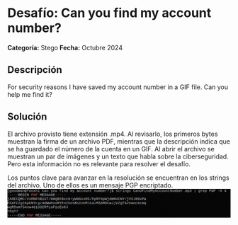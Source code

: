# Desafío: Can you find my account number?
**Categoría:** Stego
**Fecha:** Octubre 2024  

## Descripción
For security reasons I have saved my account number in a GIF file. Can you help me find it?

## Solución
El archivo provisto tiene extensión .mp4. Al revisarlo, los primeros bytes muestran la firma de un archivo PDF, mientras que la descripción indica que se ha guardado el número de la cuenta en un GIF. 
Al abrir el archivo se muestran un par de imágenes y un texto que habla sobre la ciberseguridad. Pero esta información no es relevante para resolver el desafío.

Los puntos clave para avanzar en la resolución se encuentran en los strings del archivo. Uno de ellos es un mensaje PGP encriptado.
![pgp_message](https://github.com/distro-hopper/CTF/blob/main/CTF%20MetaRed%20Mexico%20Anuies-TIC%202024/Can%20you%20find%20my%20account%20number%3F/media/pgp_message.png?raw=true)



